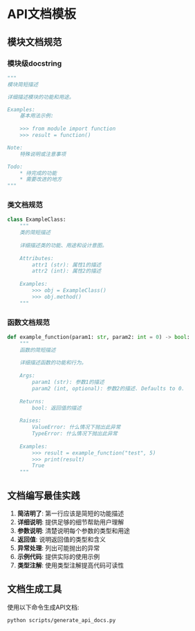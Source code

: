 # API文档模板

## 模块文档规范

### 模块级docstring
```python
"""
模块简短描述

详细描述模块的功能和用途。

Examples:
    基本用法示例:
    
    >>> from module import function
    >>> result = function()

Note:
    特殊说明或注意事项

Todo:
    * 待完成的功能
    * 需要改进的地方
"""
```

### 类文档规范
```python
class ExampleClass:
    """
    类的简短描述
    
    详细描述类的功能、用途和设计意图。
    
    Attributes:
        attr1 (str): 属性1的描述
        attr2 (int): 属性2的描述
    
    Examples:
        >>> obj = ExampleClass()
        >>> obj.method()
    """
```

### 函数文档规范
```python
def example_function(param1: str, param2: int = 0) -> bool:
    """
    函数的简短描述
    
    详细描述函数的功能和行为。
    
    Args:
        param1 (str): 参数1的描述
        param2 (int, optional): 参数2的描述. Defaults to 0.
    
    Returns:
        bool: 返回值的描述
    
    Raises:
        ValueError: 什么情况下抛出此异常
        TypeError: 什么情况下抛出此异常
    
    Examples:
        >>> result = example_function("test", 5)
        >>> print(result)
        True
    """
```

## 文档编写最佳实践

1. **简洁明了**: 第一行应该是简短的功能描述
2. **详细说明**: 提供足够的细节帮助用户理解
3. **参数说明**: 清楚说明每个参数的类型和用途
4. **返回值**: 说明返回值的类型和含义
5. **异常处理**: 列出可能抛出的异常
6. **示例代码**: 提供实际的使用示例
7. **类型注解**: 使用类型注解提高代码可读性

## 文档生成工具

使用以下命令生成API文档:
```bash
python scripts/generate_api_docs.py
```
